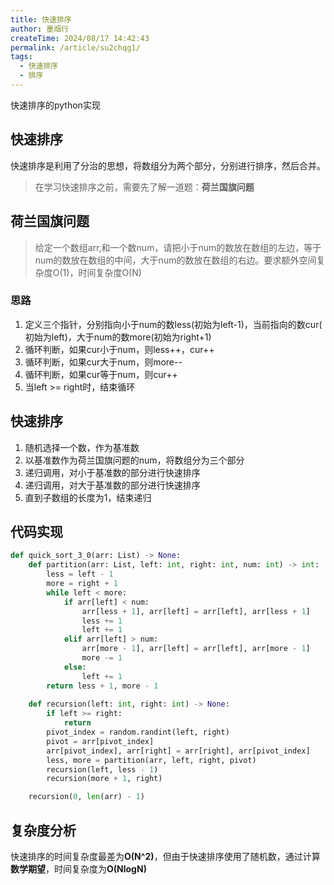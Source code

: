 ```yaml
---
title: 快速排序
author: 墨烟行
createTime: 2024/08/17 14:42:43
permalink: /article/su2chqg1/
tags:
  - 快速排序
  - 排序
---
```


快速排序的python实现

<!-- more -->

## 快速排序
快速排序是利用了分治的思想，将数组分为两个部分，分别进行排序，然后合并。

> 在学习快速排序之前，需要先了解一道题：**荷兰国旗问题**

## 荷兰国旗问题

> 给定一个数组arr,和一个数num，请把小于num的数放在数组的左边，等于num的数放在数组的中间，大于num的数放在数组的右边。要求额外空间复杂度O(1)，时间复杂度O(N)

### 思路

1. 定义三个指针，分别指向小于num的数less(初始为left-1)，当前指向的数cur( 初始为left)，大于num的数more(初始为right+1)
2. 循环判断，如果cur小于num，则less++，cur++
3. 循环判断，如果cur大于num，则more--
4. 循环判断，如果cur等于num，则cur++
5. 当left >= right时，结束循环

## 快速排序

1. 随机选择一个数，作为基准数
2. 以基准数作为荷兰国旗问题的num，将数组分为三个部分
3. 递归调用，对小于基准数的部分进行快速排序
4. 递归调用，对大于基准数的部分进行快速排序
5. 直到子数组的长度为1，结束递归

## 代码实现

```python
def quick_sort_3_0(arr: List) -> None:
    def partition(arr: List, left: int, right: int, num: int) -> int:
        less = left - 1
        more = right + 1
        while left < more:
            if arr[left] < num:
                arr[less + 1], arr[left] = arr[left], arr[less + 1]
                less += 1
                left += 1
            elif arr[left] > num:
                arr[more - 1], arr[left] = arr[left], arr[more - 1]
                more -= 1
            else:
                left += 1
        return less + 1, more - 1
    
    def recursion(left: int, right: int) -> None:
        if left >= right:
            return
        pivot_index = random.randint(left, right)  
        pivot = arr[pivot_index]  
        arr[pivot_index], arr[right] = arr[right], arr[pivot_index]
        less, more = partition(arr, left, right, pivot)
        recursion(left, less - 1)
        recursion(more + 1, right)

    recursion(0, len(arr) - 1)
```

## 复杂度分析

快速排序的时间复杂度最差为**O(N^2)**，但由于快速排序使用了随机数，通过计算**数学期望**，时间复杂度为**O(NlogN)**